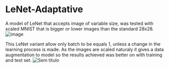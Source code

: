# LeNet-Adaptative
A model of LeNet that accepts image of variable size, was tested with scaled MNIST that is bigger or lower images than the standard 28x28.
![image](https://user-images.githubusercontent.com/23502680/112658161-e74c2180-8e31-11eb-8dbe-178e2a19ac6c.png)

This LeNet variant allow only batch to be equals 1, unless a change in the learning process is made.
As the images are scaled naturaly it gives a data augmentation to model so the results achieved was better on with training and test set.
![Sem título](https://user-images.githubusercontent.com/23502680/112659349-09926f00-8e33-11eb-943d-c017bfefeeb2.png)
